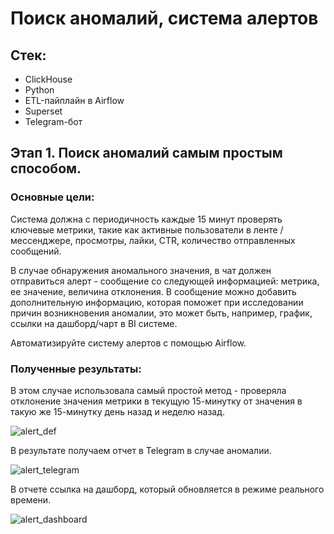# Поиск аномалий, система алертов

## Стек:
- ClickHouse
- Python
- ETL-пайплайн в Airflow
- Superset
- Telegram-бот

## Этап 1. Поиск аномалий самым простым способом.
### Основные цели:
Система должна с периодичность каждые 15 минут проверять ключевые метрики, такие как активные пользователи в ленте / мессенджере, просмотры, лайки, CTR, количество отправленных сообщений. 

В случае обнаружения аномального значения, в чат должен отправиться алерт - сообщение со следующей информацией: метрика, ее значение, величина отклонения.
В сообщение можно добавить дополнительную информацию, которая поможет при исследовании причин возникновения аномалии, это может быть, например,  график, ссылки на дашборд/чарт в BI системе. 

Автоматизируйте систему алертов с помощью Airflow.

### Полученные результаты:
В этом случае использовала самый простой метод - проверяла отклонение значения метрики в текущую 15-минутку от значения в такую же 15-минутку день назад и неделю назад. 

![alert_def](https://github.com/maltsevak/image_readme/blob/master/alert_def.png)

В результате получаем отчет в Telegram в случае аномалии.

![alert_telegram](https://github.com/maltsevak/image_readme/blob/master/alert_telegram.png)

В отчете ссылка на дашборд, который обновляется в режиме реального времени.

![alert_dashboard](https://github.com/maltsevak/image_readme/blob/master/alert_dashboard.png)
